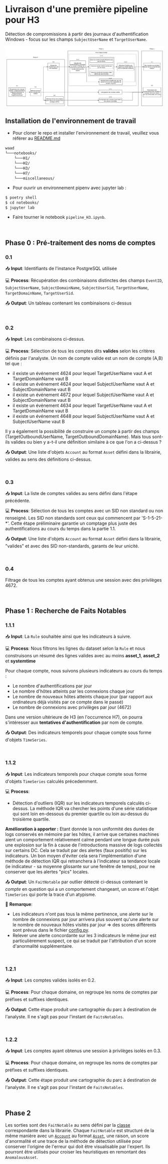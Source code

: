 # Livraison d'une première pipeline pour H3

Détection de compromissions à partir des journaux d'authentification Windows - focus sur les champs `SubjectUserName` et `TargetUserName`.

![](../miscellaneous/img/Pipeline_H3.png)


## Installation de l'environnement de travail
* Pour cloner le repo et installer l'environnement de travail, veuillez vous référer au [README.md](../README.md)

```
waad
└───notebooks/
    └───H1/
    └───H2/
    └───H3/
    └───H7/
    └───miscellaneous/
```

* Pour ouvrir un environnement pipenv avec jupyter lab :
```console
$ poetry shell
$ cd notebooks/
$ jupyter lab
```

* Faire tourner le notebook ``pipeline_H3.ipynb``.
</br>

## Phase 0 : Pré-traitement des noms de comptes
### 0.1
:inbox_tray: **Input**: Identifiants de l'instance PostgreSQL utilisée

:computer: **Process**: 
Récupération des combinaisons distinctes des champs `EventID`, `SubjectUserName`, `SubjectDomainName`, `SubjectUserSid`, `TargetUserName`, `TargetDomainName`, `TargetUserSid`.

:outbox_tray: **Output**: Un tableau contenant les combinaisons ci-dessus

</br>

### 0.2
:inbox_tray: **Input**: Les combinaisons ci-dessus.

:computer: **Process**: 
Sélection de tous les comptes dits **valides** selon les critères définis par l'analyste. Un nom de compte valide est un nom de compte (A,B) tel que :
   - il existe un événement 4624 pour lequel TargetUserName vaut A et TargetDomainName vaut B
   - il existe un événement 4624 pour lequel SubjectUserName vaut A et SubjectDomainName vaut B
   - il existe un événement 4672 pour lequel SubjectUserName vaut A et SubjectDomainName vaut B
   - il existe un événement 4634 pour lequel TargetUserName vaut A et TargetDomainName vaut B
   - il existe un événement 4648 pour lequel SubjectUserName vaut A et SubjectUserName vaut B

Il y a également la possibilité de construire un compte à partir des champs (TargetOutboundUserName, TargetOutboundDomainName). Mais tous sont-ils valides ou bien y a-t-il une définition similaire à ce que l'on a ci-dessus ?

:outbox_tray: **Output**: Une liste d'objets ``Account`` au format ``Asset`` défini dans la librairie, valides au sens des définitions ci-dessus.

</br>

### 0.3
:inbox_tray: **Input**: La liste de comptes valides au sens défini dans l'étape précédente.

:computer: **Process**: 
Sélection de tous les comptes avec un SID non standard ou non renseigné. Les SID non standards sont ceux qui commencent par 'S-1-5-21-*'. Cette étape préliminaire garantie un comptage plus juste des authentifications au cours du temps dans la partie 1.1.

:outbox_tray: **Output**: Une liste d'objets ``Account`` au format ``Asset`` défini dans la librairie, "valides" et avec des SID non-standards, garants de leur unicité.

</br>

### 0.4
Filtrage de tous les comptes ayant obtenus une session avec des privilèges 4672.

</br>

## Phase 1 : Recherche de Faits Notables
### 1.1.1
:inbox_tray: **Input**: La `Rule` souhaitée ainsi que les indicateurs à suivre.

:computer: **Process**: Nous filtrons les lignes du dataset selon la `Rule` et nous construisons un résumé des lignes valides avec au moins **asset_1**, **asset_2** et **systemtime**

Pour chaque compte, nous suivons plusieurs indicateurs au cours du temps : 

* Le nombre d'authentifications par jour
* Le nombre d'hôtes atteints par les connexions chaque jour
* Le nombre de nouveaux hôtes atteints chaque jour (par rapport aux ordinateurs déjà visités par ce compte dans le passé)
* Le nombre de connexions avec privilèges par jour (4672)

Dans une version ultérieure de H3 (en l'occurrence H7), on pourra s'intéresser aux **tentatives d'authentification** par nom de compte. 

:outbox_tray: **Output**: Des indicateurs temporels pour chaque compte sous forme d'objets ``TimeSeries``.

</br>

### 1.1.2
:inbox_tray: **Input**: Les indicateurs temporels pour chaque compte sous forme d'objets ``TimeSeries`` calculés précedemment.

:computer: **Process**: 
* Détection d'outliers (IQR) sur les indicateurs temporels calculés ci-dessus. La méthode IQR va chercher les points d'une série statistique qui sont loin en-dessous du premier quartile ou loin au-dessus du troisième quartile.

**Amélioration à apporter :**
Etant donnée la non uniformité des durées de logs conservés en mémoire par les hôtes, il arrive que certaines machines aient un comportement relativement calme pendant une longue durée puis une explosion sur la fin à cause de l'introductions massive de logs collectés sur certains DC. Cela se traduit par des alertes (faux positifs) sur les indicateurs. Un bon moyen d'éviter cela sera l'implémentation d'une méthode de détection IQR qui retranchera à l'indicateur sa tendance locale (ie indicateur - sa moyenne glissante sur une fenêtre de temps), pour ne conserver que les alertes "pics" locales. 

:outbox_tray: **Output**: Un ``FaitNotable`` par outlier détecté ci-dessus contenant le *compte* en question qui a un comportement changeant, un score et l'objet ``TimeSeries`` qui porte la trace d'un atypisme.

:microscope: **Remarque**:
* Les indicateurs n'ont pas tous la même pertinence, une alerte sur le nombre de connexions par jour arrivera plus souvent qu'une alerte sur le nombre de nouveaux hôtes visités par jour => des scores différents sont prévus dans le fichier [config.py](../../waad/utils/config.py). 
* Relever une alerte concordante sur les 3 indicateurs le même jour est particulièrement suspect, ce qui se traduit par l'attribution d'un score d'anormalité supplémentaire.

</br>

### 1.2.1 
:inbox_tray: **Input**: Les comptes valides isolés en 0.2.

:computer: **Process**: 
Pour chaque domaine, on regroupe les noms de comptes par préfixes et suffixes identiques.

:outbox_tray: **Output**: Cette étape produit une cartographie du parc à destination de l'analyste. Il ne s'agit pas pour l'instant de ``FaitsNotables``.

</br>

### 1.2.2
:inbox_tray: **Input**: Les comptes ayant obtenus une session à privilèges isolés en 0.3.

:computer: **Process**: 
Pour chaque domaine, on regroupe les noms de comptes par préfixes et suffixes identiques.

:outbox_tray: **Output**: Cette étape produit une cartographie du parc à destination de l'analyste. Il ne s'agit pas pour l'instant de ``FaitsNotables``.

</br>

## Phase 2
Les sorties sont des ``FaitNotable`` au sens défini par la [classe](../../waad/utils/fait_notable.py) correspondante dans la librairie. Chaque ``FaitNotable`` est structuré de la même manière avec un [``Account``](../../waad/utils/asset.py) au format [``Asset``](../../waad/utils/asset.py), une raison, un score d'anormalité et une trace de la méthode de détection utilisée pour conserver l'origine de l'erreur qui doit être visualisable par l'expert. Ils pourront être utilisés pour croiser les heuristiques en remontant des ``AnomalousAsset``.
